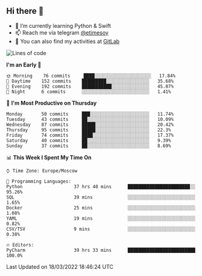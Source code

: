 ## Hi there 👋
- 🌱 I’m currently learning Python & Swift
- 📫 Reach me via telegram [@etimesoy](https://t.me/etimesoy/)
- 🦊 You can also find my activities at [GitLab](https://gitlab.com/etimesoy)

<!--START_SECTION:waka-->
![Lines of code](https://img.shields.io/badge/From%20Hello%20World%20I%27ve%20Written-184%20Thousand%20lines%20of%20code-blue)

**I'm an Early 🐤** 

```text
🌞 Morning    76 commits     ████░░░░░░░░░░░░░░░░░░░░░   17.84% 
🌆 Daytime    152 commits    █████████░░░░░░░░░░░░░░░░   35.68% 
🌃 Evening    192 commits    ███████████░░░░░░░░░░░░░░   45.07% 
🌙 Night      6 commits      ░░░░░░░░░░░░░░░░░░░░░░░░░   1.41%

```
📅 **I'm Most Productive on Thursday** 

```text
Monday       50 commits     ███░░░░░░░░░░░░░░░░░░░░░░   11.74% 
Tuesday      43 commits     ██░░░░░░░░░░░░░░░░░░░░░░░   10.09% 
Wednesday    87 commits     █████░░░░░░░░░░░░░░░░░░░░   20.42% 
Thursday     95 commits     █████░░░░░░░░░░░░░░░░░░░░   22.3% 
Friday       74 commits     ████░░░░░░░░░░░░░░░░░░░░░   17.37% 
Saturday     40 commits     ██░░░░░░░░░░░░░░░░░░░░░░░   9.39% 
Sunday       37 commits     ██░░░░░░░░░░░░░░░░░░░░░░░   8.69%

```


📊 **This Week I Spent My Time On** 

```text
⌚︎ Time Zone: Europe/Moscow

💬 Programming Languages: 
Python                   37 hrs 40 mins      ███████████████████████░░   95.26% 
SQL                      39 mins             ░░░░░░░░░░░░░░░░░░░░░░░░░   1.65% 
Docker                   25 mins             ░░░░░░░░░░░░░░░░░░░░░░░░░   1.08% 
YAML                     19 mins             ░░░░░░░░░░░░░░░░░░░░░░░░░   0.82% 
CSV/TSV                  9 mins              ░░░░░░░░░░░░░░░░░░░░░░░░░   0.38%

🔥 Editors: 
PyCharm                  39 hrs 33 mins      █████████████████████████   100.0%

```


 Last Updated on 18/03/2022 18:46:24 UTC
<!--END_SECTION:waka-->
